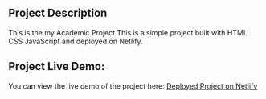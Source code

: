 ## Project Description
This is the my Academic Project
This is a simple project built with HTML CSS JavaScript and deployed on Netlify.

## Project Live Demo:
You can view the live demo of the project here: [Deployed Project on Netlify](https://minimusicplayerac.netlify.app/)
